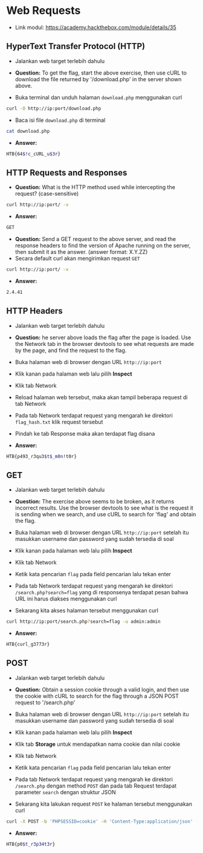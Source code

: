 # Web Requests
- Link modul: https://academy.hackthebox.com/module/details/35

## HyperText Transfer Protocol (HTTP)
- Jalankan web target terlebih dahulu

- **Question:** To get the flag, start the above exercise, then use cURL to download the file returned by '/download.php' in the server shown above. 
- Buka terminal dan unduh halaman `download.php` menggunakan curl
```sh
curl -O http://ip:port/download.php
```

- Baca isi file `download.php` di terminal
```sh
cat download.php
```

- **Answer:**
```sh
HTB{64$!c_cURL_u$3r}
```

## HTTP Requests and Responses
- **Question:** What is the HTTP method used while intercepting the request? (case-sensitive)
```sh
curl http://ip:port/ -v
```

- **Answer:**
```sh
GET
```

- **Question:** Send a GET request to the above server, and read the response headers to find the version of Apache running on the server, then submit it as the answer. (answer format: X.Y.ZZ)
- Secara default curl akan mengirimkan request `GET`
```sh
curl http://ip:port/ -v
```

- **Answer:**
```sh
2.4.41
```

## HTTP Headers
- Jalankan web target terlebih dahulu

- **Question:** he server above loads the flag after the page is loaded. Use the Network tab in the browser devtools to see what requests are made by the page, and find the request to the flag.
- Buka halaman web di browser dengan URL `http://ip:port`

- Klik kanan pada halaman web lalu pilih **Inspect**

- Klik tab Network

- Reload halaman web tersebut, maka akan tampil beberapa request di tab Network

- Pada tab Network terdapat request yang mengarah ke direktori `flag_hash.txt` klik request tersebut

- Pindah ke tab Response maka akan terdapat flag disana

- **Answer:**
```sh
HTB{p493_r3qu3$t$_m0n!t0r}
```

## GET
- Jalankan web target terlebih dahulu

- **Question:** The exercise above seems to be broken, as it returns incorrect results. Use the browser devtools to see what is the request it is sending when we search, and use cURL to search for 'flag' and obtain the flag.

- Buka halaman web di browser dengan URL `http://ip:port` setelah itu masukkan username dan password yang sudah tersedia di soal


- Klik kanan pada halaman web lalu pilih **Inspect**

- Klik tab Network

- Ketik kata pencarian `flag` pada field pencarian lalu tekan enter

- Pada tab Network terdapat request yang mengarah ke direktori `/search.php?search=flag` yang di responsenya terdapat pesan bahwa URL ini harus diakses menggunakan curl

- Sekarang kita akses halaman tersebut menggunakan curl
```sh
curl http://ip:port/search.php?search=flag -u admin:admin
```


- **Answer:**
```sh
HTB{curl_g3773r}
```

## POST
- Jalankan web target terlebih dahulu

- **Question:** Obtain a session cookie through a valid login, and then use the cookie with cURL to search for the flag through a JSON POST request to '/search.php'

- Buka halaman web di browser dengan URL `http://ip:port` setelah itu masukkan username dan password yang sudah tersedia di soal

- Klik kanan pada halaman web lalu pilih **Inspect**

- Klik tab **Storage** untuk mendapatkan nama cookie dan nilai cookie

- Klik tab Network

- Ketik kata pencarian `flag` pada field pencarian lalu tekan enter

- Pada tab Network terdapat request yang mengarah ke direktori `/search.php` dengan method `POST` dan pada tab Request terdapat parameter `search` dengan struktur JSON


- Sekarang kita lakukan request `POST` ke halaman tersebut menggunakan curl
```sh
curl -X POST -b 'PHPSESSID=cookie' -H 'Content-Type:application/json' -d '{"search":"flag"}' http://ip:port/search.php
```


- **Answer:**
```sh
HTB{p0$t_r3p34t3r}
```